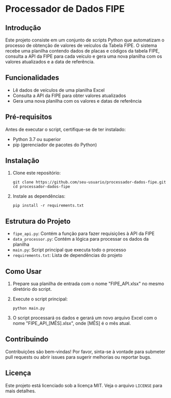 # Processador de Dados FIPE

## Introdução

Este projeto consiste em um conjunto de scripts Python que automatizam o processo de obtenção de valores de veículos da Tabela FIPE. O sistema recebe uma planilha contendo dados de placas e códigos da tabela FIPE, consulta a API da FIPE para cada veículo e gera uma nova planilha com os valores atualizados e a data de referência.

## Funcionalidades

- Lê dados de veículos de uma planilha Excel
- Consulta a API da FIPE para obter valores atualizados
- Gera uma nova planilha com os valores e datas de referência

## Pré-requisitos

Antes de executar o script, certifique-se de ter instalado:

- Python 3.7 ou superior
- pip (gerenciador de pacotes do Python)

## Instalação

1. Clone este repositório:
   ```
   git clone https://github.com/seu-usuario/processador-dados-fipe.git
   cd processador-dados-fipe
   ```

2. Instale as dependências:
   ```
   pip install -r requirements.txt
   ```

## Estrutura do Projeto

- `fipe_api.py`: Contém a função para fazer requisições à API da FIPE
- `data_processor.py`: Contém a lógica para processar os dados da planilha
- `main.py`: Script principal que executa todo o processo
- `requirements.txt`: Lista de dependências do projeto

## Como Usar

1. Prepare sua planilha de entrada com o nome "FIPE_API.xlsx" no mesmo diretório do script.

2. Execute o script principal:
   ```
   python main.py
   ```

3. O script processará os dados e gerará um novo arquivo Excel com o nome "FIPE_API_[MÊS].xlsx", onde [MÊS] é o mês atual.

## Contribuindo

Contribuições são bem-vindas! Por favor, sinta-se à vontade para submeter pull requests ou abrir issues para sugerir melhorias ou reportar bugs.

## Licença

Este projeto está licenciado sob a licença MIT. Veja o arquivo `LICENSE` para mais detalhes.
